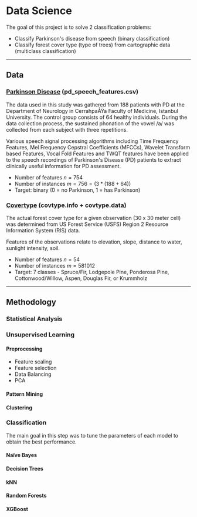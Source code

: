 # Data Science

The goal of this project is to solve 2 classification problems:
* Classify Parkinson's disease from speech (binary classification)
* Classify forest cover type (type of trees) from cartographic data (multiclass classification)

---

## Data

### [Parkinson Disease](https://archive.ics.uci.edu/ml/datasets/Parkinson%27s+Disease+Classification) (pd_speech_features.csv)

The data used in this study was gathered from 188 patients with PD at the Department of Neurology in CerrahpaÅŸa Faculty of Medicine, Istanbul University. The control group consists of 64 healthy individuals. During the data collection process, the sustained phonation of the vowel /a/ was collected from each subject with three repetitions.

Various speech signal processing algorithms including Time Frequency Features, Mel Frequency Cepstral Coefficients (MFCCs), Wavelet Transform based Features, Vocal Fold Features and TWQT features have been applied to the speech recordings of Parkinson's Disease (PD) patients to extract clinically useful information for PD assessment.

* Number of features $n = 754$
* Number of instances $m = 756 = (3 * (188+64))$
* Target: binary (0 = no Parkinson, 1 = has Parkinson)


### [Covertype](https://archive.ics.uci.edu/ml/datasets/Covertype) (covtype.info + covtype.data)

The actual forest cover type for a given observation (30 x 30 meter cell) was determined from US Forest Service (USFS) Region 2 Resource Information System (RIS) data.

Features of the observations relate to elevation, slope, distance to water, sunlight intensity, soil.
 

* Number of features $n = 54$
* Number of instances $m = 581012$
* Target: 7 classes - Spruce/Fir, Lodgepole Pine, Ponderosa Pine, Cottonwood/Willow, Aspen, Douglas Fir, or Krummholz



---

## Methodology

### Statistical Analysis

### Unsupervised Learning

#### Preprocessing
* Feature scaling
* Feature selection
* Data Balancing
* PCA

#### Pattern Mining

#### Clustering


### Classification

The main goal in this step was to tune the parameters of each model to obtain the best performance.

#### Naïve Bayes

#### Decision Trees

#### kNN

#### Random Forests

#### XGBoost
